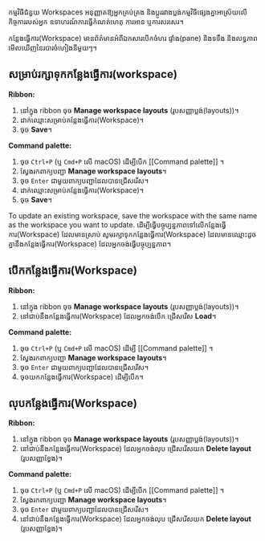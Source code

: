 កម្មវិធីជំនួយ Workspaces អនុញ្ញាត​ឱ្យ​អ្នក​គ្រប់​គ្រង និង​ប្ដូរ​រវាង​ប្លង់​កម្មវិធី​ផ្សេង​គ្នា​អាស្រ័យ​លើ​កិច្ចការ​របស់​អ្នក ឧទាហរណ៍​ការ​ធ្វើ​កំណត់ហេតុ ការ​អាន ឬ​ការ​សរសេរ។

កន្លែងធ្វើការ(Workspace) មានព័ត៌មានអំពីឯកសារបើកចំហរ ផ្ទាំង(pane) និងទទឹង និងលទ្ធភាពមើលឃើញនៃរបារចំហៀងនីមួយៗ។

## សម្រាប់រក្សាទុកកន្លែងធ្វើការ(workspace)

**Ribbon:**

1. នៅក្នុង ribbon ចុច **Manage workspace layouts** (រូបសញ្ញាប្លង់(layouts))។
2. ដាក់ឈ្មោះសម្រាប់កន្លែងធ្វើការ(Workspace)។
3. ចុច **Save**។

**Command palette:**

1. ចុច `Ctrl+P` (ឬ `Cmd+P` លើ macOS) ដើម្បីបើក [[Command palette]] ។
2. ស្វែងរកពាក្យបញ្ជា **Manage workspace layouts**។
3. ចុច `Enter`​​ ជាមួយពាក្យបញ្ជាដែលបានជ្រើសរើស។
4. ដាក់ឈ្មោះសម្រាប់កន្លែងធ្វើការ(Workspace)។
5. ចុច **Save**។

To update an existing workspace, save the workspace with the same name as the workspace you want to update.
ដើម្បីធ្វើបច្ចុប្បន្នភាពទៅលើកន្លែងធ្វើការ(Workspace) ដែលមានស្រាប់ សូមរក្សាទុកកន្លែងធ្វើការ(Workspace) ដែលមានឈ្មោះដូចគ្នានឹងកន្លែងធ្វើការ(Workspace) ដែលអ្នកចង់ធ្វើបច្ចុប្បន្នភាព។
## បើកកន្លែងធ្វើការ(Workspace)

**Ribbon:**

1. នៅក្នុង ribbon ចុច **Manage workspace layouts** (រូបសញ្ញាប្លង់(layouts))។
2. នៅជាប់នឹងកន្លែងធ្វើការ(Workspace) ដែលអ្នកចង់បើក ជ្រើសរើស **Load**។

**Command palette:**

1. ចុច `Ctrl+P` (ឬ `Cmd+P` លើ macOS) ដើម្បី [[Command palette]] ។
2. ស្វែងរកពាក្យបញ្ជា **Manage workspace layouts**។
3. ចុច `Enter`​​ ជាមួយពាក្យបញ្ជាដែលបានជ្រើសរើស។
4. ចុចយកកន្លែងធ្វើការ(Workspace) ដើម្បីបើក។

## លុបកន្លែងធ្វើការ(Workspace)

**Ribbon:**

1. នៅក្នុង ribbon​ ចុច **Manage workspace layouts** (រូបសញ្ញាប្លង់(layouts))។
2. នៅជាប់នឹងកន្លែងធ្វើការ(Workspace) ដែលអ្នកចង់លុប ជ្រើសរើសយក **Delete layout** (រូបសញ្ញាខ្វែង)។

**Command palette:**

1. ចុច `Ctrl+P` (ឬ `Cmd+P` លើ macOS) ដើម្បីបើក [[Command palette]] ។
2. ស្វែងរកពាក្យបញ្ជា **Manage workspace layouts**។
3. ចុច `Enter` ជាមួយពាក្យបញ្ជាដែលបានជ្រើសរើស។
4. នៅជាប់នឹងកន្លែងធ្វើការ(Workspace) ដែលអ្នកចង់លុប ជ្រើសរើសយក **Delete layout** (រូបសញ្ញាខ្វែង)។

